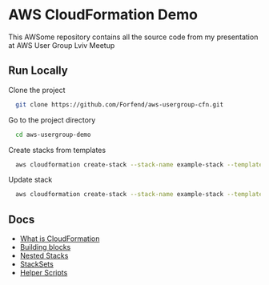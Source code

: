 
# AWS CloudFormation Demo

This AWSome repository contains all the source code from my presentation at AWS User Group Lviv Meetup


## Run Locally

Clone the project

```bash
  git clone https://github.com/Forfend/aws-usergroup-cfn.git
```

Go to the project directory

```bash
  cd aws-usergroup-demo
```
Create stacks from templates

```bash
  aws cloudformation create-stack --stack-name example-stack --template-body file://cfn/exampple.yaml --parameters file://cfn/parameters/example-parameters.json
```
Update stack

```bash
  aws cloudformation create-stack --stack-name example-stack --template-body file://cfn/exampple.yaml --parameters file://cfn/parameters/example-parameters.json
```


## Docs

 - [What is CloudFormation](https://docs.aws.amazon.com/AWSCloudFormation/latest/UserGuide/Welcome.html)
 - [Building blocks](https://docs.aws.amazon.com/AWSCloudFormation/latest/UserGuide/template-anatomy.html)
 - [Nested Stacks](https://docs.aws.amazon.com/AWSCloudFormation/latest/UserGuide/using-cfn-nested-stacks.html)
 - [StackSets](https://docs.aws.amazon.com/AWSCloudFormation/latest/UserGuide/what-is-cfnstacksets.html)
 - [Helper Scripts](https://docs.aws.amazon.com/AWSCloudFormation/latest/UserGuide/cfn-helper-scripts-reference.html)

